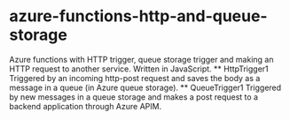 # azure-functions-http-and-queue-storage
Azure functions with HTTP trigger, queue storage trigger and making an HTTP request to another service. Written in JavaScript.
** HttpTrigger1
Triggered by an incoming http-post request and saves the body as a message in a queue (in Azure queue storage).
** QueueTrigger1
Triggered by new messages in a queue storage and makes a post request to a backend application through Azure APIM.
